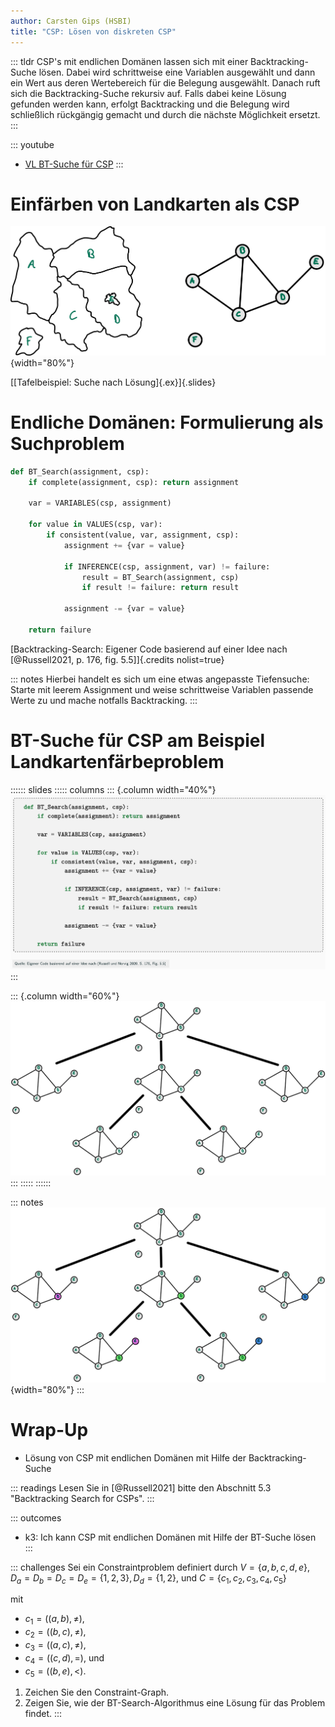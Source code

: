 ```yaml
---
author: Carsten Gips (HSBI)
title: "CSP: Lösen von diskreten CSP"
---
```


::: tldr
CSP's mit endlichen Domänen lassen sich mit einer Backtracking-Suche lösen. Dabei
wird schrittweise eine Variablen ausgewählt und dann ein Wert aus deren Wertebereich
für die Belegung ausgewählt. Danach ruft sich die Backtracking-Suche rekursiv auf.
Falls dabei keine Lösung gefunden werden kann, erfolgt Backtracking und die Belegung
wird schließlich rückgängig gemacht und durch die nächste Möglichkeit ersetzt.
:::

::: youtube
-   [VL BT-Suche für CSP](https://youtu.be/DIY7F2ycyqA)
:::

# Einfärben von Landkarten als CSP

![](images/map_graph.png){width="80%"}

[[Tafelbeispiel: Suche nach Lösung]{.ex}]{.slides}

# Endliche Domänen: Formulierung als Suchproblem

``` python
def BT_Search(assignment, csp):
    if complete(assignment, csp): return assignment

    var = VARIABLES(csp, assignment)

    for value in VALUES(csp, var):
        if consistent(value, var, assignment, csp):
            assignment += {var = value}

            if INFERENCE(csp, assignment, var) != failure:
                result = BT_Search(assignment, csp)
                if result != failure: return result

            assignment -= {var = value}

    return failure
```

[Backtracking-Search: Eigener Code basierend auf einer Idee nach [@Russell2021, p. 176,
fig. 5.5]]{.credits nolist=true}

::: notes
Hierbei handelt es sich um eine etwas angepasste Tiefensuche: Starte mit leerem
Assignment und weise schrittweise Variablen passende Werte zu und mache notfalls
Backtracking.
:::

# BT-Suche für CSP am Beispiel Landkartenfärbeproblem

:::::: slides
::::: columns
::: {.column width="40%"}
![](images/bt_search.png)
:::

::: {.column width="60%"}
![](images/map_progress_empty.png)
:::
:::::
::::::

::: notes
![](images/map_progress.png){width="80%"}
:::

# Wrap-Up

-   Lösung von CSP mit endlichen Domänen mit Hilfe der Backtracking-Suche

::: readings
Lesen Sie in [@Russell2021] bitte den Abschnitt 5.3 "Backtracking Search for CSPs".
:::

::: outcomes
-   k3: Ich kann CSP mit endlichen Domänen mit Hilfe der BT-Suche lösen
:::

::: challenges
Sei ein Constraintproblem definiert durch $V = \lbrace a, b, c, d, e \rbrace$,
$D_{a} = D_{b} = D_{c} = D_{e} = \lbrace 1,2,3 \rbrace, D_{d} = \lbrace 1,2 \rbrace$,
und $C = \lbrace c_1, c_2, c_3, c_4, c_5 \rbrace$

mit

-   $c_1=\left((a,b), \ne\right)$,
-   $c_2=\left((b,c), \ne\right)$,
-   $c_3=\left((a,c), \ne\right)$,
-   $c_4=\left((c,d), =\right)$, und
-   $c_5=\left((b,e), <\right)$.

1.  Zeichen Sie den Constraint-Graph.
2.  Zeigen Sie, wie der BT-Search-Algorithmus eine Lösung für das Problem findet.
:::
